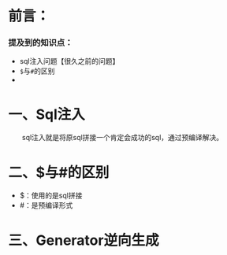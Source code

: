 # 前言：

### 提及到的知识点：

- sql注入问题【很久之前的问题】
- `$`与`#`的区别
- 





# 一、Sql注入

&emsp;&emsp;sql注入就是将原sql拼接一个肯定会成功的sql，通过预编译解决。



# 二、$与#的区别

- $：使用的是sql拼接
- \#：是预编译形式



# 三、Generator逆向生成

